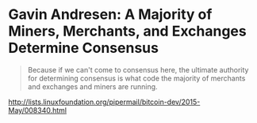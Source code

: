 # Gavin Andresen: A Majority of Miners, Merchants, and Exchanges Determine Consensus

> Because if we can't come to consensus here, the ultimate authority for determining consensus is what code the majority of merchants and exchanges and miners are running.

http://lists.linuxfoundation.org/pipermail/bitcoin-dev/2015-May/008340.html
